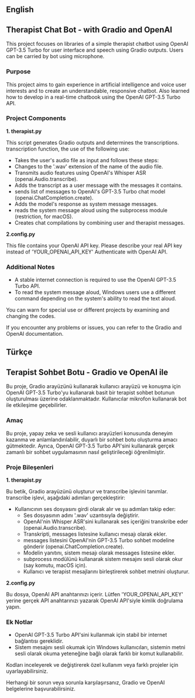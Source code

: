## English
## Therapist Chat Bot - with Gradio and OpenAI

This project focuses on libraries of a simple therapist chatbot using OpenAI GPT-3.5 Turbo for user interface and speech using Gradio outputs. Users can be carried by bot using microphone.

### Purpose

This project aims to gain experience in artificial intelligence and voice user interests and to create an understandable, responsive chatbot. Also learned how to develop in a real-time chatbook using the OpenAI GPT-3.5 Turbo API.

### Project Components

**1. therapist.py**

This script generates Gradio outputs and determines the transcriptions. transcription function, the use of the following use:

- Takes the user's audio file as input and follows these steps:
- Changes to the '.wav' extension of the name of the audio file.
- Transmits audio features using OpenAI's Whisper ASR (openai.Audio.transcribe).
- Adds the transcript as a user message with the messages it contains.
- sends list of messages to OpenAI's GPT-3.5 Turbo chat model (openai.ChatCompletion.create).
- Adds the model's response as system message messages.
- reads the system message aloud using the subprocess module (restriction, for macOS).
- Creates chat compilations by combining user and therapist messages.

**2.config.py**

This file contains your OpenAI API key. Please describe your real API key instead of 'YOUR_OPENAI_API_KEY' Authenticate with OpenAI API.

### Additional Notes

- A stable internet connection is required to use the OpenAI GPT-3.5 Turbo API.
- To read the system message aloud, Windows users use a different command depending on the system's ability to read the text aloud.

You can warn for special use or different projects by examining and changing the codes.

If you encounter any problems or issues, you can refer to the Gradio and OpenAI documentation.


## Türkçe
## Terapist Sohbet Botu - Gradio ve OpenAI ile

Bu proje, Gradio arayüzünü kullanarak kullanıcı arayüzü ve konuşma için OpenAI GPT-3.5 Turbo'yu kullanarak basit bir terapist sohbet botunun oluşturulması üzerine odaklanmaktadır. Kullanıcılar mikrofon kullanarak bot ile etkileşime geçebilirler.

### Amaç

Bu proje, yapay zeka ve sesli kullanıcı arayüzleri konusunda deneyim kazanma ve anlamlandırılabilir, duyarlı bir sohbet botu oluşturma amacı gütmektedir. Ayrıca, OpenAI GPT-3.5 Turbo API'sini kullanarak gerçek zamanlı bir sohbet uygulamasının nasıl geliştirileceği öğrenilmiştir.

### Proje Bileşenleri

**1. therapist.py**

Bu betik, Gradio arayüzünü oluşturur ve transcribe işlevini tanımlar. transcribe işlevi, aşağıdaki adımları gerçekleştirir:

- Kullanıcının ses dosyasını girdi olarak alır ve şu adımları takip eder:
	- Ses dosyasının adını '.wav' uzantısıyla değiştirir.
	- OpenAI'nin Whisper ASR'sini kullanarak ses içeriğini transkribe eder (openai.Audio.transcribe).
	- Transkripti, messages listesine kullanıcı mesajı olarak ekler.
	- messages listesini OpenAI'nin GPT-3.5 Turbo sohbet modeline gönderir (openai.ChatCompletion.create).
	- Modelin yanıtını, sistem mesajı olarak messages listesine ekler.
	- subprocess modülünü kullanarak sistem mesajını sesli olarak okur (say komutu, macOS için).
	- Kullanıcı ve terapist mesajlarını birleştirerek sohbet metnini oluşturur.

**2.config.py**

Bu dosya, OpenAI API anahtarınızı içerir. Lütfen 'YOUR_OPENAI_API_KEY' yerine gerçek API anahtarınızı yazarak OpenAI API'siyle kimlik doğrulama yapın.

### Ek Notlar

- OpenAI GPT-3.5 Turbo API'sini kullanmak için stabil bir internet bağlantısı gereklidir.
- Sistem mesajını sesli okumak için Windows kullanıcıları, sistemin metni sesli olarak okuma yeteneğine bağlı olarak farklı bir komut kullanabilir.

Kodları inceleyerek ve değiştirerek özel kullanım veya farklı projeler için uyarlayabilirsiniz.

Herhangi bir sorun veya sorunla karşılaşırsanız, Gradio ve OpenAI belgelerine başvurabilirsiniz.